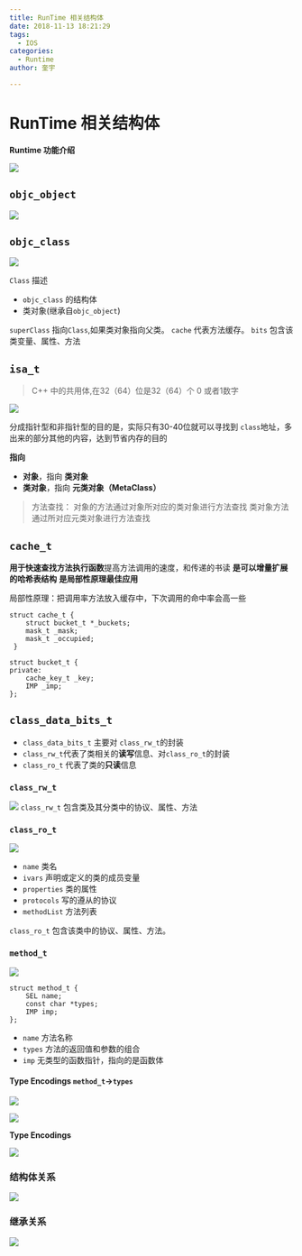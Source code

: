 ```yaml
---
title: RunTime 相关结构体
date: 2018-11-13 18:21:29
tags:
  - IOS
categories:
  - Runtime
author: 奎宇

---
```


# RunTime 相关结构体

**Runtime 功能介绍**

![](https://kuiyu-1258489344.cos.ap-chengdu.myqcloud.com/RunTime-%E7%9B%B8%E5%85%B3%E7%BB%93%E6%9E%84%E4%BD%93/runtime_map.png)


## `objc_object`
![](https://kuiyu-1258489344.cos.ap-chengdu.myqcloud.com/RunTime-%E7%9B%B8%E5%85%B3%E7%BB%93%E6%9E%84%E4%BD%93/objc_object_map.png)

## `objc_class`

![](https://kuiyu-1258489344.cos.ap-chengdu.myqcloud.com/RunTime-%E7%9B%B8%E5%85%B3%E7%BB%93%E6%9E%84%E4%BD%93/objc_class_map.png)

`Class` 描述
- `objc_class` 的结构体
- 类对象(继承自`objc_object`)

`superClass` 指向`Class`,如果类对象指向父类。
`cache` 代表方法缓存。
`bits` 包含该类变量、属性、方法
<!--more-->
## `isa_t`

> C++ 中的共用体,在32（64）位是32（64）个 0 或者1数字

![](https://kuiyu-1258489344.cos.ap-chengdu.myqcloud.com/RunTime-%E7%9B%B8%E5%85%B3%E7%BB%93%E6%9E%84%E4%BD%93/isa_ma.png)

分成指针型和非指针型的目的是，实际只有30-40位就可以寻找到 `class`地址，多出来的部分其他的内容，达到节省内存的目的

**指向**

- **对象**，指向 **类对象**
- **类对象**，指向 **元类对象（MetaClass）**

> 方法查找： 
> 对象的方法通过对象所对应的类对象进行方法查找
> 类对象方法通过所对应元类对象进行方法查找

## `cache_t`
**用于快速查找方法执行函数**提高方法调用的速度，和传递的书读
**是可以增量扩展的哈希表结构**
**是局部性原理最佳应用**

局部性原理：把调用率方法放入缓存中，下次调用的命中率会高一些

```
struct cache_t {
    struct bucket_t *_buckets;
    mask_t _mask;
    mask_t _occupied;
 }
```

```
struct bucket_t {
private:
    cache_key_t _key;
    IMP _imp;
};
```

## `class_data_bits_t`

- `class_data_bits_t` 主要对 `class_rw_t`的封装
- `class_rw_t`代表了类相关的**读写**信息、对`class_ro_t`的封装
- `class_ro_t` 代表了类的**只读**信息
### `class_rw_t`
![](https://kuiyu-1258489344.cos.ap-chengdu.myqcloud.com/RunTime-%E7%9B%B8%E5%85%B3%E7%BB%93%E6%9E%84%E4%BD%93/class_rw_t.png)
`class_rw_t` 包含类及其分类中的协议、属性、方法

### `class_ro_t`
![](https://kuiyu-1258489344.cos.ap-chengdu.myqcloud.com/RunTime-%E7%9B%B8%E5%85%B3%E7%BB%93%E6%9E%84%E4%BD%93/class_ro_t.png)

- `name` 类名
- `ivars` 声明或定义的类的成员变量
- `properties` 类的属性
- `protocols` 写的遵从的协议
- `methodList` 方法列表

`class_ro_t` 包含该类中的协议、属性、方法。

### `method_t`
![](https://kuiyu-1258489344.cos.ap-chengdu.myqcloud.com/RunTime-%E7%9B%B8%E5%85%B3%E7%BB%93%E6%9E%84%E4%BD%93/method_t.png)
```
struct method_t {
    SEL name;
    const char *types;
    IMP imp;
};
```

- `name` 方法名称
- `types` 方法的返回值和参数的组合
- `imp` 无类型的函数指针，指向的是函数体

#### Type Encodings `method_t`->`types` 

![](https://kuiyu-1258489344.cos.ap-chengdu.myqcloud.com/RunTime-%E7%9B%B8%E5%85%B3%E7%BB%93%E6%9E%84%E4%BD%93/testmethod.png)

![](https://kuiyu-1258489344.cos.ap-chengdu.myqcloud.com/RunTime-%E7%9B%B8%E5%85%B3%E7%BB%93%E6%9E%84%E4%BD%93/type%20Encodings.png)

**Type Encodings**

![](https://kuiyu-1258489344.cos.ap-chengdu.myqcloud.com/RunTime-%E7%9B%B8%E5%85%B3%E7%BB%93%E6%9E%84%E4%BD%93/typeencodings.png)

### 结构体关系


![](https://kuiyu-1258489344.cos.ap-chengdu.myqcloud.com/RunTime-%E7%9B%B8%E5%85%B3%E7%BB%93%E6%9E%84%E4%BD%93/20190113085645545.png)

### 继承关系

![](https://kuiyu-1258489344.cos.ap-chengdu.myqcloud.com/RunTime-%E7%9B%B8%E5%85%B3%E7%BB%93%E6%9E%84%E4%BD%93/20190113085628224.png)


